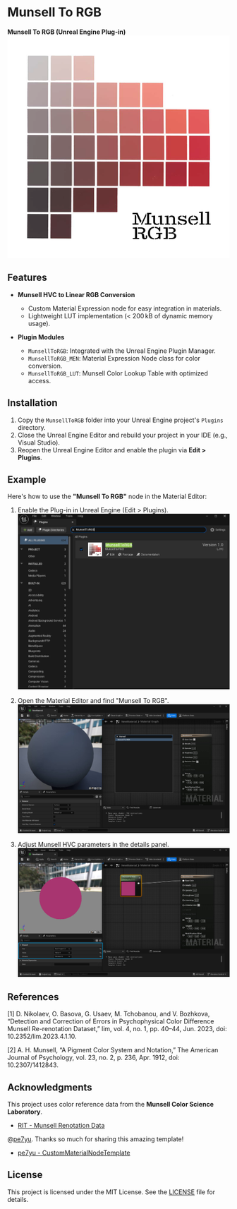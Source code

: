 # Munsell To RGB
**Munsell To RGB (Unreal Engine Plug-in)**
![](/MunsellToRGB/Resources/Icon128.png)

## Features
- **Munsell HVC to Linear RGB Conversion**
  - Custom Material Expression node for easy integration in materials.
  - Lightweight LUT implementation (< 200 kB of dynamic memory usage).

- **Plugin Modules**
  - `MunsellToRGB`: Integrated with the Unreal Engine Plugin Manager.
  - `MunsellToRGB_MEN`: Material Expression Node class for color conversion.
  - `MunsellToRGB_LUT`: Munsell Color Lookup Table with optimized access.

## Installation
1. Copy the `MunsellToRGB` folder into your Unreal Engine project's `Plugins` directory.
2. Close the Unreal Engine Editor and rebuild your project in your IDE (e.g., Visual Studio).
3. Reopen the Unreal Engine Editor and enable the plugin via **Edit > Plugins**.

## Example
Here's how to use the **"Munsell To RGB"** node in the Material Editor:

1. Enable the Plug-in in Unreal Engine (Edit > Plugins).
![](/Data/0.MunsellToRGB_Plugin.jpg)

2. Open the Material Editor and find "Munsell To RGB".
![](/Data/1.MunsellToRGB_MEN.jpg)

3. Adjust Munsell HVC parameters in the details panel.
![](/Data/2.MunsellColor.jpg)

## References

[1] D. Nikolaev, O. Basova, G. Usaev, M. Tchobanou, and V. Bozhkova, “Detection and Correction of Errors in Psychophysical Color Difference Munsell Re-renotation Dataset,” lim, vol. 4, no. 1, pp. 40–44, Jun. 2023, doi: 10.2352/lim.2023.4.1.10.

[2] A. H. Munsell, “A Pigment Color System and Notation,” The American Journal of Psychology, vol. 23, no. 2, p. 236, Apr. 1912, doi: 10.2307/1412843.

## Acknowledgments

This project uses color reference data from the **Munsell Color Science Laboratory**.  
- [RIT - Munsell Renotation Data](https://www.rit.edu/science/munsell-color-science-lab-educational-resources#munsell-renotation-data)

@[pe7yu](https://github.com/pe7yu). Thanks so much for sharing this amazing template!
- [pe7yu - CustomMaterialNodeTemplate](https://github.com/pe7yu/CustomMaterialNodeTemplate)

## License
This project is licensed under the MIT License. See the [LICENSE](./LICENSE) file for details.
